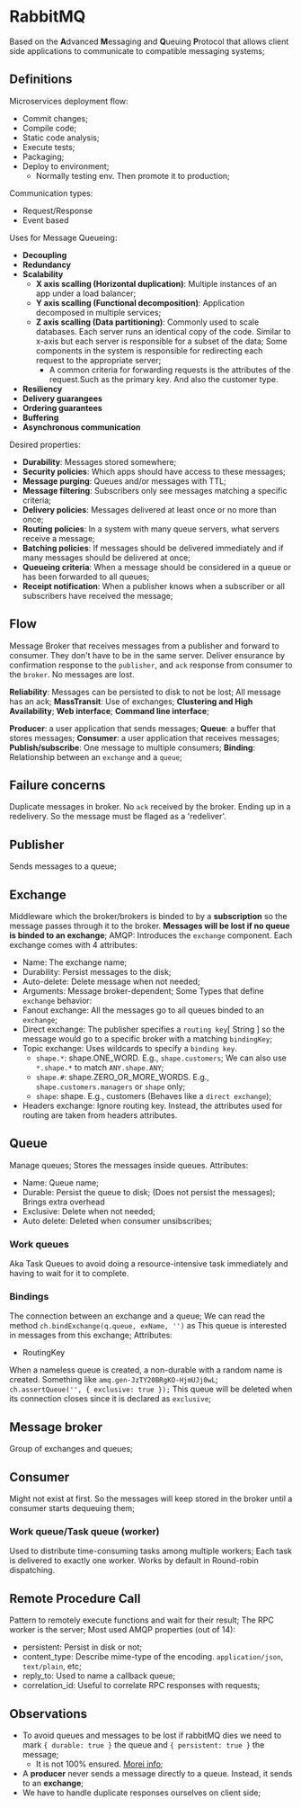 # RabbitMQ
Based on the **A**dvanced **M**essaging and **Q**ueuing **P**rotocol that allows client side applications to communicate to compatible messaging systems;

## Definitions
Microservices deployment flow:
- Commit changes;
- Compile code;
- Static code analysis;
- Execute tests;
- Packaging;
- Deploy to environment;
	- Normally testing env. Then promote it to production;

Communication types:
- Request/Response
- Event based

Uses for Message Queueing:
- **Decoupling**
- **Redundancy**
- **Scalability**
	- **X axis scalling (Horizontal duplication)**: Multiple instances of an app under a load balancer;
	- **Y axis scalling (Functional decomposition)**: Application decomposed in multiple services;
	- **Z axis scalling (Data partitioning)**: Commonly used to scale databases. Each server runs an identical copy of the code. Similar to x-axis but each server is responsible for a subset of the data; Some components in the system is responsible for redirecting each request to the appropriate server;
		- A common criteria for forwarding requests is the attributes of the request.Such as the primary key. And also the customer type.
- **Resiliency**
- **Delivery guarangees**
- **Ordering guarantees**
- **Buffering**
- **Asynchronous communication**

Desired properties:
- **Durability**: Messages stored somewhere;
- **Security policies**: Which apps should have access to these messages;
- **Message purging**: Queues and/or messages with TTL;
- **Message filtering**: Subscribers only see messages matching a specific criteria;
- **Delivery policies**: Messages delivered at least once or no more than once;
- **Routing policies**: In a system with many queue servers, what servers receive a message;
- **Batching policies**: If messages should be delivered immediately and if many messages should be delivered at once;
- **Queueing criteria**: When a message should be considered in a queue or has been forwarded to all queues;
- **Receipt notification**: When a publisher knows when a subscriber or all subscribers have received the message;

## Flow
Message Broker that receives messages from a publisher and forward to consumer.
They don't have to be in the same server.
Deliver ensurance by confirmation response to the `publisher`, and `ack` response from consumer to the `broker`. No messages are lost.

**Reliability**: Messages can be persisted to disk to not be lost; All message has an ack;
**MassTransit**: Use of exchanges;
**Clustering and High Availability**;
**Web interface**;
**Command line interface**;

**Producer**: a user application that sends messages;
**Queue**: a buffer that stores messages;
**Consumer**: a user application that receives messages;
**Publish/subscribe**: One message to multiple consumers;
**Binding**: Relationship between an `exchange` and a `queue`;

## Failure concerns
Duplicate messages in broker.
No `ack` received by the broker. Ending up in a redelivery. So the message must be flaged as a 'redeliver'.


## Publisher
Sends messages to a queue;

## Exchange
Middleware which the broker/brokers is binded to by a **subscription** so the message passes through it to the broker.
**Messages will be lost if no queue is binded to an exchange**;
AMQP: Introduces the `exchange` component.
Each exchange comes with 4 attributes:

- Name: The exchange name;
- Durability: Persist messages to the disk;
- Auto-delete: Delete message when not needed;
- Arguments: Message broker-dependent;
Some Types that define `exchange` behavior:
- Fanout exchange: All the messages go to all queues binded to an `exchange`;
- Direct exchange: The publisher specifies a `routing key`[ String ] so the message would go to a specific broker with a matching `bindingKey`;
- Topic exchange: Uses wildcards to specify a `binding key`.
	- `shape.*`: shape.ONE_WORD. E.g., `shape.customers`; We can also use `*.shape.*` to match `ANY.shape.ANY`;
	- `shape.#`: shape.ZERO_OR_MORE_WORDS. E.g., `shape.customers.managers` or `shape` only;
	- `shape`: shape. E.g., customers (Behaves like a `direct exchange`);
- Headers exchange: Ignore routing key. Instead, the attributes used for routing are taken from headers attributes.

## Queue
Manage queues;
Stores the messages inside queues.
Attributes:

- Name: Queue name;
- Durable: Persist the queue to disk; (Does not persist the messages); Brings extra overhead
- Exclusive: Delete when not needed;
- Auto delete: Deleted when consumer unsibscribes;

### Work queues
Aka Task Queues to avoid doing a resource-intensive task immediately and having to wait for it to complete.

### Bindings
The connection between an exchange and a queue; We can read the method `ch.bindExchange(q.queue, exName, '')` as This queue is interested in messages from this exchange;
Attributes:
- RoutingKey

When a nameless queue is created, a non-durable with a random name is created. Something like `amq.gen-JzTY20BRgKO-HjmUJj0wL`;
`ch.assertQueue('', { exclusive: true });`
This queue will be deleted when its connection closes since it is declared as `exclusive`;


## Message broker
Group of exchanges and queues;

## Consumer
Might not exist at first. So the messages will keep stored in the broker until a consumer starts dequeuing them;

### Work queue/Task queue (worker)
Used to distribute time-consuming tasks among multiple workers;
Each task is delivered to exactly one worker.
Works by default in Round-robin dispatching.

## Remote Procedure Call
Pattern to remotely execute functions and wait for their result;
The RPC worker is the server;
Most used AMQP properties (out of 14):
- persistent: Persist in disk or not;
- content_type: Describe mime-type of the encoding. `application/json`, `text/plain`,  etc;
- reply_to: Used to name a callback queue;
- correlation_id: Useful to correlate RPC responses with requests;


## Observations
- To avoid queues and messages to be lost if rabbitMQ dies we need to mark `{ durable: true }` the queue and  `{ persistent: true }` the message;
	- It is not 100% ensured. [Morei info](https://www.rabbitmq.com/confirms.html);
- A **producer** never sends a message directly to a queue. Instead, it sends to an **exchange**;
- We have to handle duplicate responses ourselves on client side;